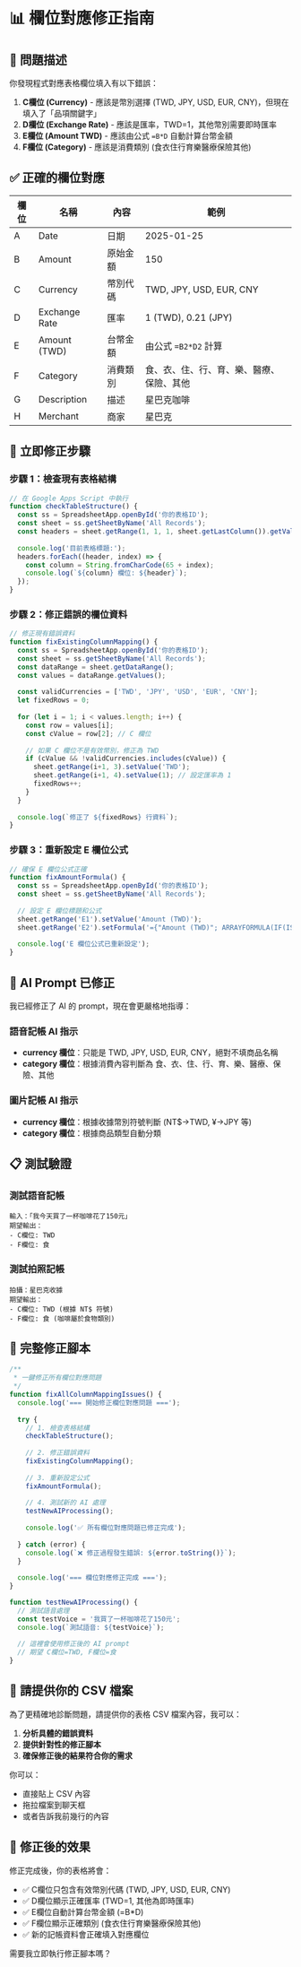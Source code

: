 # 📊 欄位對應修正指南

## 🚨 問題描述

你發現程式對應表格欄位填入有以下錯誤：

1. **C欄位 (Currency)** - 應該是幣別選擇 (TWD, JPY, USD, EUR, CNY)，但現在填入了「品項關鍵字」
2. **D欄位 (Exchange Rate)** - 應該是匯率，TWD=1，其他幣別需要即時匯率
3. **E欄位 (Amount TWD)** - 應該由公式 `=B*D` 自動計算台幣金額
4. **F欄位 (Category)** - 應該是消費類別 (食衣住行育樂醫療保險其他)

## ✅ 正確的欄位對應

| 欄位 | 名稱 | 內容 | 範例 |
|------|------|------|------|
| A | Date | 日期 | 2025-01-25 |
| B | Amount | 原始金額 | 150 |
| C | Currency | 幣別代碼 | TWD, JPY, USD, EUR, CNY |
| D | Exchange Rate | 匯率 | 1 (TWD), 0.21 (JPY) |
| E | Amount (TWD) | 台幣金額 | 由公式 `=B2*D2` 計算 |
| F | Category | 消費類別 | 食、衣、住、行、育、樂、醫療、保險、其他 |
| G | Description | 描述 | 星巴克咖啡 |
| H | Merchant | 商家 | 星巴克 |

## 🔧 立即修正步驟

### 步驟 1：檢查現有表格結構

```javascript
// 在 Google Apps Script 中執行
function checkTableStructure() {
  const ss = SpreadsheetApp.openById('你的表格ID');
  const sheet = ss.getSheetByName('All Records');
  const headers = sheet.getRange(1, 1, 1, sheet.getLastColumn()).getValues()[0];
  
  console.log('目前表格標題:');
  headers.forEach((header, index) => {
    const column = String.fromCharCode(65 + index);
    console.log(`${column} 欄位: ${header}`);
  });
}
```

### 步驟 2：修正錯誤的欄位資料

```javascript
// 修正現有錯誤資料
function fixExistingColumnMapping() {
  const ss = SpreadsheetApp.openById('你的表格ID');
  const sheet = ss.getSheetByName('All Records');
  const dataRange = sheet.getDataRange();
  const values = dataRange.getValues();
  
  const validCurrencies = ['TWD', 'JPY', 'USD', 'EUR', 'CNY'];
  let fixedRows = 0;
  
  for (let i = 1; i < values.length; i++) {
    const row = values[i];
    const cValue = row[2]; // C 欄位
    
    // 如果 C 欄位不是有效幣別，修正為 TWD
    if (cValue && !validCurrencies.includes(cValue)) {
      sheet.getRange(i+1, 3).setValue('TWD');
      sheet.getRange(i+1, 4).setValue(1); // 設定匯率為 1
      fixedRows++;
    }
  }
  
  console.log(`修正了 ${fixedRows} 行資料`);
}
```

### 步驟 3：重新設定 E 欄位公式

```javascript
// 確保 E 欄位公式正確
function fixAmountFormula() {
  const ss = SpreadsheetApp.openById('你的表格ID');
  const sheet = ss.getSheetByName('All Records');
  
  // 設定 E 欄位標題和公式
  sheet.getRange('E1').setValue('Amount (TWD)');
  sheet.getRange('E2').setFormula('={"Amount (TWD)"; ARRAYFORMULA(IF(ISBLANK(A2:A),, B2:B * D2:D))}');
  
  console.log('E 欄位公式已重新設定');
}
```

## 🤖 AI Prompt 已修正

我已經修正了 AI 的 prompt，現在會更嚴格地指導：

### 語音記帳 AI 指示
- **currency 欄位**：只能是 TWD, JPY, USD, EUR, CNY，絕對不填商品名稱
- **category 欄位**：根據消費內容判斷為 食、衣、住、行、育、樂、醫療、保險、其他

### 圖片記帳 AI 指示  
- **currency 欄位**：根據收據幣別符號判斷 (NT$→TWD, ¥→JPY 等)
- **category 欄位**：根據商品類型自動分類

## 📋 測試驗證

### 測試語音記帳
```
輸入：「我今天買了一杯咖啡花了150元」
期望輸出：
- C欄位: TWD
- F欄位: 食
```

### 測試拍照記帳
```
拍攝：星巴克收據
期望輸出：
- C欄位: TWD (根據 NT$ 符號)
- F欄位: 食 (咖啡屬於食物類別)
```

## 🚀 完整修正腳本

```javascript
/**
 * 一鍵修正所有欄位對應問題
 */
function fixAllColumnMappingIssues() {
  console.log('=== 開始修正欄位對應問題 ===');
  
  try {
    // 1. 檢查表格結構
    checkTableStructure();
    
    // 2. 修正錯誤資料
    fixExistingColumnMapping();
    
    // 3. 重新設定公式
    fixAmountFormula();
    
    // 4. 測試新的 AI 處理
    testNewAIProcessing();
    
    console.log('✅ 所有欄位對應問題已修正完成');
    
  } catch (error) {
    console.log(`❌ 修正過程發生錯誤: ${error.toString()}`);
  }
  
  console.log('=== 欄位對應修正完成 ===');
}

function testNewAIProcessing() {
  // 測試語音處理
  const testVoice = '我買了一杯咖啡花了150元';
  console.log(`測試語音: ${testVoice}`);
  
  // 這裡會使用修正後的 AI prompt
  // 期望 C欄位=TWD, F欄位=食
}
```

## 📎 請提供你的 CSV 檔案

為了更精確地診斷問題，請提供你的表格 CSV 檔案內容，我可以：

1. **分析具體的錯誤資料**
2. **提供針對性的修正腳本**  
3. **確保修正後的結果符合你的需求**

你可以：
- 直接貼上 CSV 內容
- 拖拉檔案到聊天框
- 或者告訴我前幾行的內容

## 🎯 修正後的效果

修正完成後，你的表格將會：

- ✅ C欄位只包含有效幣別代碼 (TWD, JPY, USD, EUR, CNY)
- ✅ D欄位顯示正確匯率 (TWD=1, 其他為即時匯率)
- ✅ E欄位自動計算台幣金額 (=B*D)
- ✅ F欄位顯示正確類別 (食衣住行育樂醫療保險其他)
- ✅ 新的記帳資料會正確填入對應欄位

需要我立即執行修正腳本嗎？